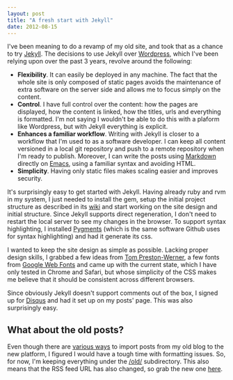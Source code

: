 ```yaml
---
layout: post
title: "A fresh start with Jekyll"
date: 2012-08-15
---
```


I've been meaning to do a revamp of my old site, and took that as a chance to try [Jekyll](https://github.com/mojombo/jekyll/). The decisions to use Jekyll over [Wordpress](http://wordpress.org/), which I've been relying upon over the past 3 years, revolve around the following:

* **Flexibility**. It can easily be deployed in any machine. The fact that the whole site is only composed of static pages avoids the maintenance of extra software on the server side and allows me to focus simply on the content.
* **Control**. I have full control over the content: how the pages are displayed, how the content is linked, how the titles, urls and everything is formatted. I'm not saying I wouldn't be able to do this with a plaform like Wordpress, but with Jekyll everything is explicit.
* **Enhances a familiar workflow**. Writing with Jekyll is closer to a workflow that I'm used to as a software developer. I can keep all content versioned in a local git repository and push to a remote repository when I'm ready to publish. Moreover, I can write the posts using [Markdown](http://daringfireball.net/projects/markdown/) directly on [Emacs](http://jblevins.org/projects/markdown-mode/), using a familiar syntax and avoiding HTML.
* **Simplicity**. Having only static files makes scaling easier and improves security.

It's surprisingly easy to get started with Jekyll. Having already ruby and rvm in my system, I just needed to install the gem, setup the initial project structure as described in its [wiki](https://github.com/mojombo/jekyll/wiki/usage) and start working on the site design and initial structure. Since Jekyll supports direct regeneration, I don't need to restart the local server to see my changes in the browser. To support syntax highlighting, I installed [Pygments](http://pygments.org/) (which is the same software Github uses for syntax highlighting) and had it generate its css.

I wanted to keep the site design as simple as possible. Lacking proper design skills, I grabbed a few ideas from [Tom Preston-Werner](http://tom.preston-werner.com/), a few fonts from [Google Web Fonts](http://www.google.com/webfonts) and came up with the current state, which I have only tested in Chrome and Safari, but whose simplicity of the CSS makes me believe that it should be consistent across different browsers.

Since obviously Jekyll doesn't support comments out of the box, I signed up for [Disqus](http://disqus.com/) and had it set up on my posts' page. This was also surprisingly easy.

## What about the old posts?

Even though there are [various ways](https://github.com/mojombo/jekyll/wiki/Blog-Migrations) to import posts from my old blog to the new platform, I figured I would have a tough time with formatting issues. So, for now, I'm keeping everything under the [/old/](/old/) subdirectory. This also means that the RSS feed URL has also changed, so grab the new one [here](/atom.xml).
